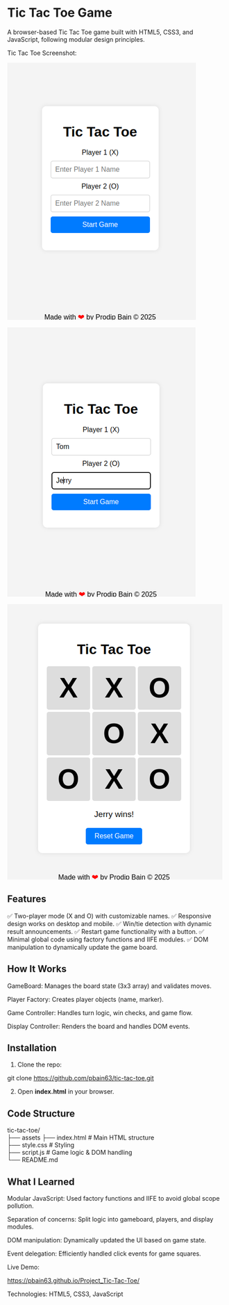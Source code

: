 # Tic Tac Toe Game

A browser-based Tic Tac Toe game built with HTML5, CSS3, and JavaScript, following modular design principles.

Tic Tac Toe Screenshot:

![Alt text](/assets/Tic%20Tac%20Toe%201.png?raw=true "TTT 1")

![Alt text](/assets/Tic%20Tac%20Toe%202.png?raw=true "TTT 2")

![Alt text](/assets/Tic%20Tac%20Toe%203.png?raw=true "TTT 3")

## Features

✅ Two-player mode (X and O) with customizable names.
✅ Responsive design works on desktop and mobile.
✅ Win/tie detection with dynamic result announcements.
✅ Restart game functionality with a button.
✅ Minimal global code using factory functions and IIFE modules.
✅ DOM manipulation to dynamically update the game board.

## How It Works

GameBoard: Manages the board state (3x3 array) and validates moves.

Player Factory: Creates player objects (name, marker).

Game Controller: Handles turn logic, win checks, and game flow.

Display Controller: Renders the board and handles DOM events.

## Installation

1. Clone the repo:

git clone https://github.com/pbain63/tic-tac-toe.git

2. Open **index.html** in your browser.

## Code Structure


tic-tac-toe/  
├── assets
├── index.html          # Main HTML structure  
├── style.css           # Styling  
├── script.js           # Game logic & DOM handling  
└── README.md  

## What I Learned

Modular JavaScript: Used factory functions and IIFE to avoid global scope pollution.

Separation of concerns: Split logic into gameboard, players, and display modules.

DOM manipulation: Dynamically updated the UI based on game state.

Event delegation: Efficiently handled click events for game squares.

Live Demo:

https://pbain63.github.io/Project_Tic-Tac-Toe/


Technologies: HTML5, CSS3, JavaScript